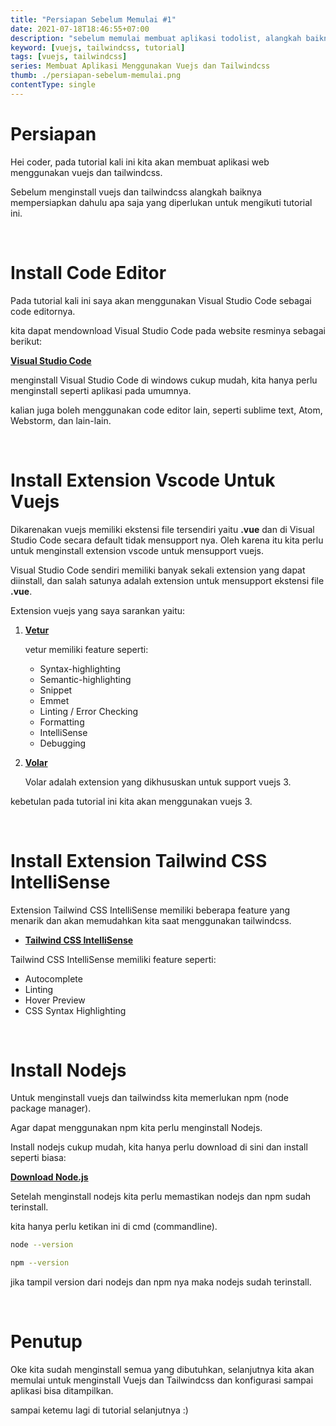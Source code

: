 ```yaml
---
title: "Persiapan Sebelum Memulai #1"
date: 2021-07-18T18:46:55+07:00
description: "sebelum memulai membuat aplikasi todolist, alangkah baiknya kita mempersiapkan terlebih dahulu semua yang diperlukan untuk membuat aplikasi todolist menggunakan vuejs dan tailwindcss"
keyword: [vuejs, tailwindcss, tutorial]
tags: [vuejs, tailwindcss]
series: Membuat Aplikasi Menggunakan Vuejs dan Tailwindcss
thumb: ./persiapan-sebelum-memulai.png
contentType: single
---
```


# Persiapan

Hei coder, pada tutorial kali ini kita akan membuat aplikasi web menggunakan vuejs dan tailwindcss.

Sebelum menginstall vuejs dan tailwindcss alangkah baiknya mempersiapkan dahulu apa saja yang diperlukan untuk mengikuti tutorial ini.

<br/>

# Install Code Editor

Pada tutorial kali ini saya akan menggunakan Visual Studio Code  sebagai code editornya.

kita dapat mendownload Visual Studio Code pada website resminya sebagai berikut:

[**Visual Studio Code**](https://code.visualstudio.com/download)

menginstall Visual Studio Code di windows cukup mudah, kita hanya perlu menginstall seperti aplikasi pada umumnya.

kalian juga boleh menggunakan code editor lain, seperti sublime text, Atom, Webstorm, dan lain-lain.

<br/>

# Install Extension Vscode Untuk Vuejs

Dikarenakan vuejs memiliki ekstensi file tersendiri yaitu **.vue** dan di Visual Studio Code secara default tidak mensupport nya. Oleh karena itu kita perlu untuk menginstall extension vscode untuk mensupport vuejs.

Visual Studio Code sendiri memiliki banyak sekali extension yang dapat diinstall, dan salah satunya adalah extension untuk mensupport ekstensi file **.vue**.

Extension vuejs yang saya sarankan yaitu:

1. [**Vetur**](https://marketplace.visualstudio.com/items?itemName=octref.vetur)

    vetur memiliki feature seperti:
    - Syntax-highlighting
    - Semantic-highlighting
    - Snippet
    - Emmet
    - Linting / Error Checking
    - Formatting
    - IntelliSense
    - Debugging

2. [**Volar**](https://marketplace.visualstudio.com/items?itemName=johnsoncodehk.volar)

    Volar adalah extension yang dikhususkan untuk support vuejs 3.

kebetulan pada tutorial ini kita akan menggunakan vuejs 3.

<br/>

# Install Extension Tailwind CSS IntelliSense

Extension Tailwind CSS IntelliSense memiliki beberapa feature yang menarik dan akan memudahkan kita saat menggunakan tailwindcss.

- [**Tailwind CSS IntelliSense**](https://marketplace.visualstudio.com/items?itemName=bradlc.vscode-tailwindcss)

Tailwind CSS IntelliSense memiliki feature seperti:
- Autocomplete
- Linting
- Hover Preview
- CSS Syntax Highlighting

<br/>

# Install Nodejs
Untuk menginstall vuejs dan tailwindss kita memerlukan npm (node package manager).

Agar dapat menggunakan npm kita perlu menginstall Nodejs.

Install nodejs cukup mudah, kita hanya perlu download di sini dan install seperti biasa:

[**Download Node.js**](https://nodejs.org/en/)

Setelah menginstall nodejs kita perlu memastikan nodejs dan npm sudah terinstall.

kita hanya perlu ketikan ini di cmd (commandline).

```bash
node --version
```

```bash
npm --version
```

jika tampil version dari nodejs dan npm nya maka nodejs sudah terinstall.

<br/>

# Penutup
Oke kita sudah menginstall semua yang dibutuhkan, selanjutnya kita akan memulai untuk menginstall Vuejs dan Tailwindcss dan konfigurasi sampai aplikasi bisa ditampilkan.

sampai ketemu lagi di tutorial selanjutnya :)

